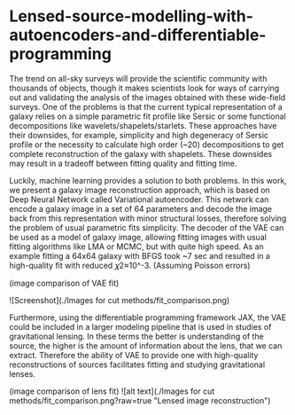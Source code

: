 # Lensed-source-modelling-with-autoencoders-and-differentiable-programming

The trend on all-sky surveys will provide the scientific community with thousands of objects, though it makes scientists look for ways of carrying out and validating the analysis of the images obtained with these wide-field surveys. One of the problems is that the current typical representation of a galaxy relies on a simple parametric fit profile like Sersic or some functional decompositions like wavelets/shapelets/starlets. These approaches have their downsides, for example, simplicity and high degeneracy of Sersic profile or the necessity to calculate high order (~20) decompositions to get complete reconstruction of the galaxy with shapelets. These downsides may result in a tradeoff between fitting quality and fitting time.

Luckily, machine learning provides a solution to both problems. In this work, we present a galaxy image reconstruction approach, which is based on Deep Neural Network called Variational autoencoder. This network can encode a galaxy image in a set of 64 parameters and decode the image back from this representation with minor structural losses, therefore solving the problem of usual parametric fits simplicity. The decoder of the VAE can be used as a model of galaxy image, allowing fitting images with usual fitting algorithms like LMA or MCMC, but with quite high speed. As an example fitting a 64x64 galaxy with BFGS took ~7 sec and resulted in a high-quality fit with reduced 𝜒2≈10^-3. (Assuming Poisson errors)

(image comparison of VAE fit)

![Screenshot](./Images for cut methods/fit_comparison.png)

Furthermore, using the differentiable programming framework JAX, the VAE could be included in a larger modeling pipeline that is used in studies of gravitational lensing. In these terms the better is understanding of the source, the higher is the amount of information about the lens, that we can extract. Therefore the ability of VAE to provide one with high-quality reconstructions of sources facilitates fitting and studying gravitational lenses.

(image comparison of lens fit)
![alt text](./Images for cut methods/fit_comparison.png?raw=true "Lensed image reconstruction")





